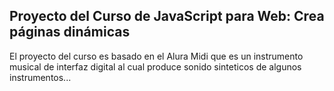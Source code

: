 ## Proyecto del Curso de JavaScript para Web: Crea páginas dinámicas

El proyecto del curso es basado en el Alura Midi que es un instrumento musical de interfaz digital al cual produce sonido sinteticos de algunos instrumentos...


